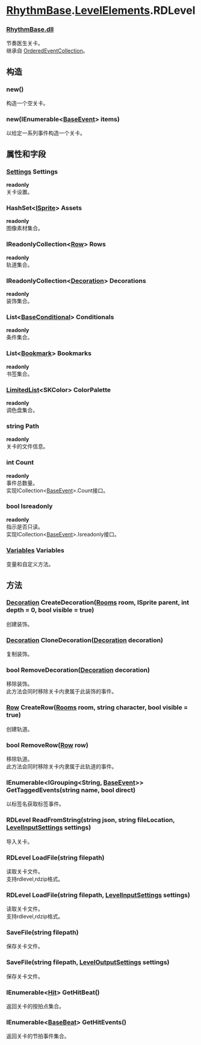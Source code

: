 # [RhythmBase](../../RadiationTherapy.md).[LevelElements](../namespace/LevelElements.md).RDLevel  




### [RhythmBase.dll](../assembly/RhythmBase.md)  
节奏医生关卡。    
继承自 [OrderedEventCollection](../class/OrderedEventCollection.md)。  
  


## 构造  
  




### new()  
构造一个空关卡。  




### new(IEnumerable\<[BaseEvent][BE]\> items)  
以给定一系列事件构造一个关卡。  
  


## 属性和字段  
  




### [Settings](../class/Settings.md) Settings  

**readonly**  
关卡设置。  




### HashSet\<[ISprite](../interface/ISprite.md)\> Assets  

**readonly**  
图像素材集合。  




### IReadonlyCollection\<[Row](../class/Row.md)\> Rows  

**readonly**  
轨道集合。  




### IReadonlyCollection\<[Decoration](../class/Decoration.md)\> Decorations  

**readonly**  
装饰集合。  




### List\<[BaseConditional](../class/BaseConditional.md)\> Conditionals  

**readonly**  
条件集合。  




### List\<[Bookmark](../class/Bookmark.md)\> Bookmarks  

**readonly**  
书签集合。  




### [LimitedList](../class/LimitedList.md)\<SKColor\> ColorPalette  

**readonly**  
调色盘集合。  




### string Path  

**readonly**  
关卡的文件信息。  




### int Count  

**readonly**  
事件总数量。  
实现ICollection\<[BaseEvent][BE]\>.Count接口。  




### bool Isreadonly  

**readonly**  
指示是否只读。  
实现ICollection\<[BaseEvent][BE]\>.Isreadonly接口。  




### [Variables](../class/Variables.md) Variables  
变量和自定义方法。  
  


## 方法  
  




### [Decoration](../class/Decoration.md) CreateDecoration([Rooms](../class/Rooms.md) room, ISprite parent, int depth = 0, bool visible = true)  
创建装饰。  




### [Decoration](../class/Decoration.md) CloneDecoration([Decoration](../class/Decoration.md) decoration)  
复制装饰。  




### bool RemoveDecoration([Decoration](../class/Decoration.md) decoration)  
移除装饰。  
此方法会同时移除关卡内隶属于此装饰的事件。  




### [Row](../class/Row.md) CreateRow([Rooms](../class/Rooms.md) room, string character, bool visible = true)  
创建轨道。  




### bool RemoveRow([Row](../class/Row.md) row)  
移除轨道。  
此方法会同时移除关卡内隶属于此轨道的事件。  




### IEnumerable\<IGrouping\<String, [BaseEvent][BE]\>\> GetTaggedEvents(string name, bool direct)  
以标签名获取标签事件。  




### RDLevel ReadFromString(string json, string fileLocation, [LevelInputSettings](../class/LevelInputSettings.md) settings)  
导入关卡。  




### RDLevel LoadFile(string filepath)  
读取关卡文件。  
支持rdlevel,rdzip格式。  




### RDLevel LoadFile(string filepath, [LevelInputSettings](../class/LevelInputSettings.md) settings)  
读取关卡文件。  
支持rdlevel,rdzip格式。  




### SaveFile(string filepath)  
保存关卡文件。  




### SaveFile(string filepath, [LevelOutputSettings](../class/LevelOutputSettings.md) settings)  
保存关卡文件。  




### IEnumerable\<[Hit](../class/Hit.md)\> GetHitBeat()  
返回关卡的按拍点集合。  




### IEnumerable\<[BaseBeat](../class/BaseBeat.md)\> GetHitEvents()  
返回关卡的节拍事件集合。  
  
[BE]: ../class/BaseEvent.md
